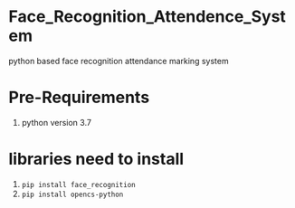 # Face_Recognition_Attendence_System
python based face recognition attendance marking system

# Pre-Requirements

1. python version 3.7

# libraries need to install
1. ```pip install face_recognition```
2. ```pip install opencs-python```
